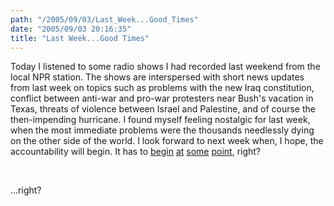 ```yaml
---
path: "/2005/09/03/Last_Week...Good_Times" 
date: "2005/09/03 20:16:35" 
title: "Last Week...Good Times" 
---
```

<p>Today I listened to some radio shows I had recorded last weekend from the local NPR station. The shows are interspersed with short news updates from last week on topics such as problems with the new Iraq constitution, conflict between anti-war and pro-war protesters near Bush's vacation in Texas, threats of violence between Israel and Palestine, and of course the then-impending hurricane. I found myself feeling nostalgic for last week, when the most immediate problems were the thousands needlessly dying on the other side of the world. I look forward to next week when, I hope, the accountability will begin. It has to <a href="http://www.cbsnews.com/stories/2002/05/15/attack/main509096.shtml">begin</a> <a href="http://www.chron.com/cs/CDA/ssistory.mpl/special/terror/economy/1059664">at</a> <a href="http://www.cnn.com/2004/US/02/02/sprj.nirq.iraq.wmd/">some</a> <a href="http://www.cnn.com/2005/US/09/02/katrina.response/index.html">point</a>, right?</p><br><p>...right?</p>